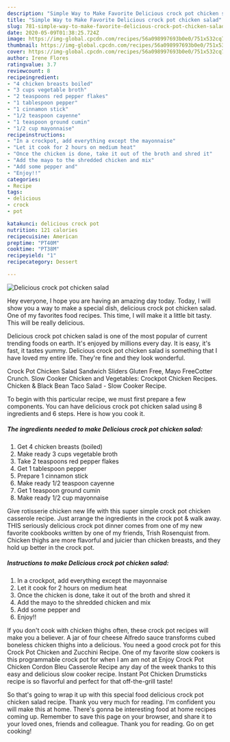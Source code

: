```yaml
---
description: "Simple Way to Make Favorite Delicious crock pot chicken salad"
title: "Simple Way to Make Favorite Delicious crock pot chicken salad"
slug: 781-simple-way-to-make-favorite-delicious-crock-pot-chicken-salad
date: 2020-05-09T01:38:25.724Z
image: https://img-global.cpcdn.com/recipes/56a098997693b0e0/751x532cq70/delicious-crock-pot-chicken-salad-recipe-main-photo.jpg
thumbnail: https://img-global.cpcdn.com/recipes/56a098997693b0e0/751x532cq70/delicious-crock-pot-chicken-salad-recipe-main-photo.jpg
cover: https://img-global.cpcdn.com/recipes/56a098997693b0e0/751x532cq70/delicious-crock-pot-chicken-salad-recipe-main-photo.jpg
author: Irene Flores
ratingvalue: 3.7
reviewcount: 8
recipeingredient:
- "4 chicken breasts boiled"
- "3 cups vegetable broth"
- "2 teaspoons red pepper flakes"
- "1 tablespoon pepper"
- "1 cinnamon stick"
- "1/2 teaspoon cayenne"
- "1 teaspoon ground cumin"
- "1/2 cup mayonnaise"
recipeinstructions:
- "In a crockpot, add everything except the mayonnaise"
- "Let it cook for 2 hours on medium heat"
- "Once the chicken is done, take it out of the broth and shred it"
- "Add the mayo to the shredded chicken and mix"
- "Add some pepper and"
- "Enjoy!!"
categories:
- Recipe
tags:
- delicious
- crock
- pot

katakunci: delicious crock pot 
nutrition: 121 calories
recipecuisine: American
preptime: "PT40M"
cooktime: "PT38M"
recipeyield: "1"
recipecategory: Dessert

---
```



![Delicious crock pot chicken salad](https://img-global.cpcdn.com/recipes/56a098997693b0e0/751x532cq70/delicious-crock-pot-chicken-salad-recipe-main-photo.jpg)

Hey everyone, I hope you are having an amazing day today. Today, I will show you a way to make a special dish, delicious crock pot chicken salad. One of my favorites food recipes. This time, I will make it a little bit tasty. This will be really delicious.

Delicious crock pot chicken salad is one of the most popular of current trending foods on earth. It's enjoyed by millions every day. It is easy, it's fast, it tastes yummy. Delicious crock pot chicken salad is something that I have loved my entire life. They're fine and they look wonderful.

Crock Pot Chicken Salad Sandwich Sliders Gluten Free, Mayo FreeCotter Crunch. Slow Cooker Chicken and Vegetables: Crockpot Chicken Recipes. Chicken &amp; Black Bean Taco Salad - Slow Cooker Recipe.


To begin with this particular recipe, we must first prepare a few components. You can have delicious crock pot chicken salad using 8 ingredients and 6 steps. Here is how you cook it.

<!--inarticleads1-->

##### The ingredients needed to make Delicious crock pot chicken salad:

1. Get 4 chicken breasts (boiled)
1. Make ready 3 cups vegetable broth
1. Take 2 teaspoons red pepper flakes
1. Get 1 tablespoon pepper
1. Prepare 1 cinnamon stick
1. Make ready 1/2 teaspoon cayenne
1. Get 1 teaspoon ground cumin
1. Make ready 1/2 cup mayonnaise


Give rotisserie chicken new life with this super simple crock pot chicken casserole recipe. Just arrange the ingredients in the crock pot &amp; walk away. THIS seriously delicious crock pot dinner comes from one of my new favorite cookbooks written by one of my friends, Trish Rosenquist from. Chicken thighs are more flavorful and juicier than chicken breasts, and they hold up better in the crock pot. 

<!--inarticleads2-->

##### Instructions to make Delicious crock pot chicken salad:

1. In a crockpot, add everything except the mayonnaise
1. Let it cook for 2 hours on medium heat
1. Once the chicken is done, take it out of the broth and shred it
1. Add the mayo to the shredded chicken and mix
1. Add some pepper and
1. Enjoy!!


If you don&#39;t cook with chicken thighs often, these crock pot recipes will make you a believer. A jar of four cheese Alfredo sauce transforms cubed boneless chicken thighs into a delicious. You need a good crock pot for this Crock Pot Chicken and Zucchini Recipe. One of my favorite slow cookers is this programmable crock pot for when I am am not at Enjoy Crock Pot Chicken Cordon Bleu Casserole Recipe any day of the week thanks to this easy and delicious slow cooker recipe. Instant Pot Chicken Drumsticks recipe is so flavorful and perfect for that off-the-grill taste! 

So that's going to wrap it up with this special food delicious crock pot chicken salad recipe. Thank you very much for reading. I'm confident you will make this at home. There's gonna be interesting food at home recipes coming up. Remember to save this page on your browser, and share it to your loved ones, friends and colleague. Thank you for reading. Go on get cooking!
